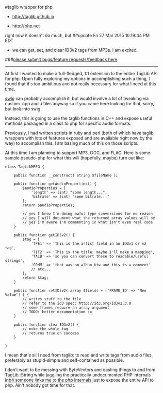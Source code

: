 #taglib wrapper for php

 - http://taglib.github.io

 - http://php.net

right now it doesn't do much, but
##update Fri 27 Mar 2015 10:19:44 PM EDT
 - we can get, set, and clear ID3v2 tags from MP3s. I am excited.

###[please submit bugs/feature requests/feedback here](https://meta.bunzilla.ga/report/category/14)

---

At first I wanted to make a full-fledged, 1:1 extension to the entire
TagLib API for php. Upon fully exploring my options in accomplishing such a
thing, I found that it's too ambitious and not really necessary for what I
need at this time.

[swig](http://www.swig.org) can probably accomplish it, but would involve a lot
of tweaking via custom .cpp and .i files anyway so if you came here looking for
that, sorry, but look into swig.

Instead, this is going to use the taglib functions in C++ and expose useful
methods packaged in a class to php for specific audio formats.

Previously, I had written scripts in ruby and perl (both of which have
taglib wrappers with lots of features exposed and are available right now
by the way) to accomplish this. I am basing much of this on those scripts.

At this time I am planning to support MP3, OGG, and FLAC. Here is some 
sample pseudo-php for what this will (hopefully, maybe) turn out like:

    class TagLibMPEG {

        public function __construct( string $fileName );

        public function getAudioProperties() {
            $audioProperties = [
                'length' => (int) "some length...",
                'bitrate' => (int) "some bitrate..."
            ];
            return $audioProperties;

            // yes I know I'm doing awful type conversions for no reason
            // yes I will document what the returned array values will be
            // yes I'm aware I'm commenting in what isn't even real code
        }

        public function getID3v2() {
            $tag = [
                'TPE1' => 'This is the artist field in an ID3v1 or v2 tag',
                'TIT2' => 'This is the title; maybe I'll make a mapping',
                'TALB' => 'so you can convert these to readable/useful strings',
                'COMM' => 'that was an album btw and this is a comment'
                // etc...
            ];
            return $tag;
        }

        public function setID3v2( array $fields = ['FRAME_ID' => "New Value"] ) {
            // writes stuff to the file
            // refer to the id3 spec: http://id3.org/id3v2.3.0
            // some frames require an array argument 
            // TODO: better documentation :x
        }

        public function clearID3v2() {
            // nuke the whole tag
            // returns true on success
        }

    }

I mean that's all I need from taglib: to read and write tags from audio 
files, preferably as stupid-simple and self-contained as possible.

I don't want to be messing with ByteVectors and casting things to and from 
TagLib::String while juggling the practically undocumented PHP internals
[inb4 someone links me to the php internals](http://php.net/manual/en/internals2.php)
just to expose the entire API to php. Ain't nobody got time for that.
